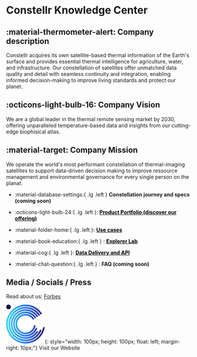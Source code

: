 # Constellr Knowledge Center
 

## :material-thermometer-alert: Company description

Constellr acquires its own satellite-based thermal information of the Earth's surface and provides essential thermal intelligence for agriculture, water, and infrastructure. Our constellation of satellites offer unmatched data quality and detail with seamless continuity and integration, enabling  informed decision-making to improve living standards and protect our planet.

## :octicons-light-bulb-16: Company Vision
We are a global leader in the thermal remote sensing market by 2030, offering unparalleled temperature-based data and insights from our cutting-edge biophisical atlas.

## :material-target: Company Mission
We operate the world's most performant constellation of thermal-imaging satellites to support data-driven decision making to improve ressource management and environmental governance for every single person on the planat.


<div class="grid cards" markdown>

-   :material-database-settings:{ .lg .left } __Constellation journey and specs (coming soon)__
     
-   :octicons-light-bulb-24:{ .lg .left }:  <a href="https://constellr.github.io/product-lst/Constellr-product-offer/" style="color: black;">**Product Portfolio (discover our offering)**</a>
        
-   :material-folder-home:{ .lg .left }:  <a href="https://constellr.github.io/product-lst/use-cases/" style="color: black;">**Use cases**</a>
        
-   :material-book-education:{ .lg .left } : <a href="https://constellr.github.io/product-lst/demo/" style="color: black;">**Explorer Lab**</a>
    
-   :material-cog:{ .lg .left }:  <a href="https://constellr.github.io/product-lst/UI-documentation/" style="color: black;">**Data Delivery and API**</a>
    
-   :material-chat-question:{ .lg .left } : __FAQ (coming soon)__
  

</div>



## Media / Socials / Press

Read about us: [Forbes](https://www.forbes.com/sites/jenniferkitepowell/2024/06/25/a-look-at-how-constellr-is-measuring-surface-temperatures-from-space/) 


[![Constellr Logo](assets/logo-constellr-dark-icon.svg)](https://www.constellr.com/){: style="width: 100px; height: 100px; float: left; margin-right: 10px;"} Visit our Website












